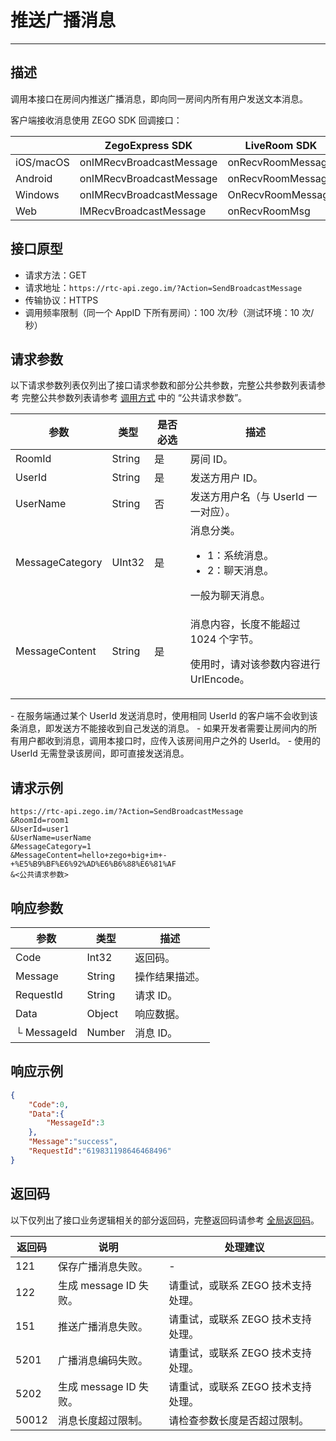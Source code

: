 # 推送广播消息

---

## 描述

调用本接口在房间内推送广播消息，即向同一房间内所有用户发送文本消息。


客户端接收消息使用 ZEGO SDK 回调接口：

| |ZegoExpress SDK|LiveRoom SDK|
|-|-|-|
|iOS/macOS| onIMRecvBroadcastMessage | onRecvRoomMessage | 
|Android| onIMRecvBroadcastMessage | onRecvRoomMessage | 
|Windows| onIMRecvBroadcastMessage | OnRecvRoomMessage | 
|Web| IMRecvBroadcastMessage | onRecvRoomMsg | 


## 接口原型

- 请求方法：GET
- 请求地址：`https://rtc-api.zego.im/?Action=SendBroadcastMessage`
- 传输协议：HTTPS
- 调用频率限制（同一个 AppID 下所有房间）：100 次/秒（测试环境：10 次/秒）



## 请求参数

以下请求参数列表仅列出了接口请求参数和部分公共参数，完整公共参数列表请参考 完整公共参数列表请参考 [调用方式](/live-streaming-server/api-reference/accessing-server-apis#公共请求参数) 中的 “公共请求参数”。


<table>

<thead>
  <tr>
    <th>参数</th>
    <th>类型</th>
    <th>是否必选</th>
    <th>描述</th>
  </tr>
</thead>
<tbody>
  <tr>
    <td>RoomId</td>
    <td>String</td>
    <td>是</td>
    <td>房间 ID。</td>
  </tr>
  <tr>
    <td>UserId</td>
    <td>String</td>
    <td>是</td>
    <td>发送方用户 ID。</td>
  </tr>
  <tr>
    <td>UserName</td>
    <td>String</td>
    <td>否</td>
    <td>发送方用户名（与 UserId 一一对应）。</td>
  </tr>
  <tr>
    <td>MessageCategory</td>
    <td>UInt32</td>
    <td>是</td>
    <td>消息分类。<ul><li>1：系统消息。</li><li>2：聊天消息。</li></ul>一般为聊天消息。</td>
  </tr>
  <tr>
    <td>MessageContent</td>
    <td>String</td>
    <td>是</td>
    <td><p>消息内容，长度不能超过 1024 个字节。</p><p>使用时，请对该参数内容进行 UrlEncode。</p></td>
  </tr>
</tbody>
</table>

<Warning title="注意">
- 在服务端通过某个 UserId 发送消息时，使用相同 UserId 的客户端不会收到该条消息，即发送方不能接收到自己发送的消息。
- 如果开发者需要让房间内的所有用户都收到消息，调用本接口时，应传入该房间用户之外的 UserId。
- 使用的 UserId 无需登录该房间，即可直接发送消息。
</Warning>



## 请求示例

```
https://rtc-api.zego.im/?Action=SendBroadcastMessage
&RoomId=room1
&UserId=user1
&UserName=userName
&MessageCategory=1
&MessageContent=hello+zego+big+im+-+%E5%B9%BF%E6%92%AD%E6%B6%88%E6%81%AF
&<公共请求参数>
```

## 响应参数


<table>

<thead>
  <tr>
    <th>参数</th>
    <th>类型</th>
    <th>描述</th>
  </tr>
</thead>
<tbody>
  <tr>
    <td>Code</td>
    <td>Int32</td>
    <td>返回码。</td>
  </tr>
  <tr>
    <td>Message</td>
    <td>String</td>
    <td>操作结果描述。</td>
  </tr>
  <tr>
    <td>RequestId</td>
    <td>String</td>
    <td>请求 ID。</td>
  </tr>
  <tr>
    <td>Data</td>
    <td>Object</td>
    <td>响应数据。</td>
  </tr>
  <tr>
    <td>└ MessageId</td>
    <td>Number</td>
    <td>消息 ID。</td>
  </tr>
</tbody>
</table>


## 响应示例

```json
{
    "Code":0,
    "Data":{
        "MessageId":3
    },
    "Message":"success",
    "RequestId":"619831198646468496"
}
```

## 返回码

以下仅列出了接口业务逻辑相关的部分返回码，完整返回码请参考 [全局返回码](https://doc-zh.zego.im/)。

|返回码|说明| 处理建议 |
|-----|----|----|
| 121 | 保存广播消息失败。 |-|
| 122 | 生成 message ID 失败。 | 请重试，或联系 ZEGO 技术支持处理。 |
| 151 | 推送广播消息失败。 | 请重试，或联系 ZEGO 技术支持处理。|
| 5201 | 广播消息编码失败。 | 请重试，或联系 ZEGO 技术支持处理。|
| 5202 | 生成 message ID 失败。 | 请重试，或联系 ZEGO 技术支持处理。|
| 50012 | 消息长度超过限制。 | 请检查参数长度是否超过限制。|
